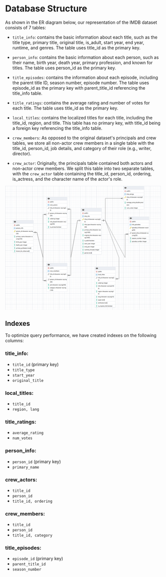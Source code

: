 # Database Structure
As shown in the ER diagram below, our representation of the IMDB dataset consists of 7 tables:
- `title_info`: contains the basic information about each title, such as the title type, primary title, original title, is_adult, start year, end year, runtime, and genres. The table uses title_id as the primary key.

- `person_info`: contains the basic information about each person, such as their name, birth year, death year, primary profession, and known for titles. The table uses person_id as the primary key.

- `title_episodes`: contains the information about each episode, including the parent title ID, season number, episode number. The table uses episode_id as the primary key with parent_title_id referencing the title_info table.

- `title_ratings`: contains the average rating and number of votes for each title. The table uses title_id as the primary key.

- `local_titles`: contains the localized titles for each title, including the title_id, region, and title. This table has no primary key, with title_id being a foreign key referencing the title_info table.

- `crew_members`: As opposed to the original dataset's principals and crew tables, we store all non-actor crew members in a single table with the title_id, person_id, job details, and category of their role (e.g., writer, director).

- `crew_actor`: Originally, the principals table contained both actors and non-actor crew members. We split this table into two separate tables, with the `crew_actor` table containing the title_id, person_id, ordering, is_actress, and the character name of the actor's role.

![IMDB ER Diagram](../schema/DB-schema.png)

## Indexes
To optimize query performance, we have created indexes on the following columns:

### title_info:
  - `title_id` (primary key)
  - `title_type`
  - `start_year`
  - `original_title`

### local_titles:
  - `title_id`
  - `region, lang`

### title_ratings:
  - `average_rating`
  - `num_votes`

### person_info:
  - `person_id` (primary key)
  - `primary_name`

### crew_actors:
  - `title_id`
  - `person_id`
  - `title_id, ordering`

### crew_members:
  - `title_id`
  - `person_id`
  - `title_id, category`

### title_episodes:
  - `episode_id` (primary key)
  - `parent_title_id`
  - `season_number`
